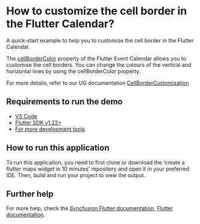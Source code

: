 # How to customize the cell border in the Flutter Calendar?

A quick-start example to help you to customize the cell border in the Flutter Calendar.

The [cellBorderColor](https://help.syncfusion.com/flutter/calendar/getting-started#cell-border-color) property of the Flutter Event Calendar allows you to customise the cell borders. You can change the colours of the vertical and horizontal lines by using the cellBorderColor property.


For more details, refer to our UG documentation [CellBorderCustomization](https://help.syncfusion.com/flutter/calendar/getting-started#cell-border-color)

## Requirements to run the demo
* [VS Code](https://code.visualstudio.com/download)
* [Flutter SDK v1.22+](https://flutter.dev/docs/development/tools/sdk/overview)
* [For more development tools](https://flutter.dev/docs/development/tools/devtools/overview)

## How to run this application
To run this application, you need to first clone or download the ‘create a flutter maps widget in 10 minutes’ repository and open it in your preferred IDE. Then, build and run your project to view the output.

## Further help
For more help, check the [Syncfusion Flutter documentation](https://help.syncfusion.com/flutter/introduction/overview),
 [Flutter documentation](https://flutter.dev/docs/get-started/install).